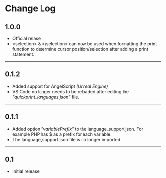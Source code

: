 # Change Log

## 1.0.0
- Official relase.
- \<selection\> & \<\selection\> can now be used when formatting the print function to determine cursor position/selection after adding a print statement.

***

## 0.1.2
- Added support for AngelScript _(Unreal Engine)_
- VS Code no longer needs to be reloaded after editing the _"quickprint_languages.json"_ file.

***

## 0.1.1
- Added option _"variablePrefix"_ to the language_support.json. For example PHP has $ as a prefix for each variable.
- The language_support.json file is no longer imported
***

## 0.1

- Initial release